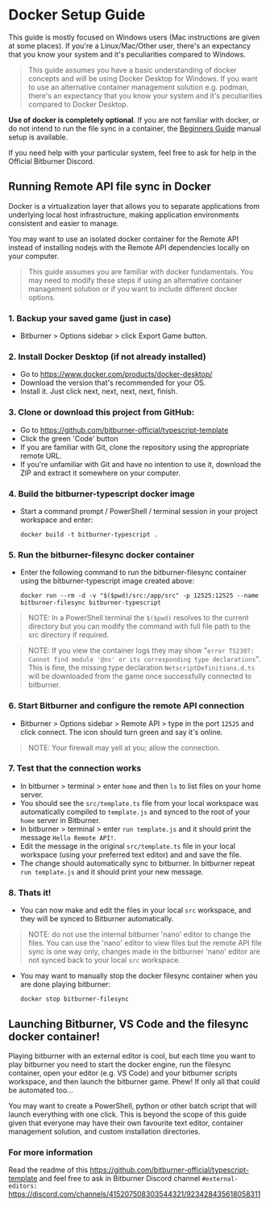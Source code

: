 # Docker Setup Guide

This guide is mostly focused on Windows users (Mac instructions are given at some places).
If you're a Linux/Mac/Other user, there's an expectancy that you know your system and it's peculiarities compared to Windows.

> This guide assumes you have a basic understanding of docker concepts and will be using Docker Desktop for Windows. If you want to use an alternative container management solution e.g. podman, there's an expectancy that you know your system and it's peculiarities compared to Docker Desktop.

**Use of docker is completely optional**. If you are not familiar with docker, or do not intend to run the file sync in a container, the [Beginners Guide](BeginnersGuide.md) manual setup is available.

If you need help with your particular system, feel free to ask for help in the Official Bitburner Discord.

## Running Remote API file sync in Docker

Docker is a virtualization layer that allows you to separate applications from underlying local host infrastructure, making application environments consistent and easier to manage. 

You may want to use an isolated docker container for the Remote API instead of installing nodejs with the Remote API dependencies locally on your computer. 

> This guide assumes you are familiar with docker fundamentals. You may need to modify these steps if using an alternative container management solution or if you want to include different docker options.

### 1. Backup your saved game (just in case) 

- Bitburner > Options sidebar > click Export Game button.

### 2. Install Docker Desktop (if not already installed)
- Go to https://www.docker.com/products/docker-desktop/ 
- Download the version that's recommended for your OS.
- Install it. Just click next, next, next, next, finish.

### 3. Clone or download this project from GitHub:
- Go to https://github.com/bitburner-official/typescript-template  
- Click the green 'Code' button
- If you are familiar with Git, clone the repository using the appropriate remote URL.
- If you're unfamiliar with Git and have no intention to use it, download the ZIP and extract it somewhere on your computer.

### 4. Build the bitburner-typescript docker image
- Start a command prompt / PowerShell / terminal session in your project workspace and enter:

   ```docker build -t bitburner-typescript .```
	
### 5. Run the bitburner-filesync docker container 
- Enter the following command to run the bitburner-filesync container using the bitburner-typescript image created above:

  ```docker run --rm -d -v "$($pwd)/src:/app/src" -p 12525:12525 --name bitburner-filesync bitburner-typescript```

> NOTE: In a PowerShell terminal the `$($pwd)` resolves to the current directory but you can modify the command with full file path to the src directory if required.

> NOTE: If you view the container logs they may show "`error TS2307: Cannot find module '@ns' or its corresponding type declarations`". This is fine, the missing type declaration `NetscriptDefinitions.d.ts` will be downloaded from the game once successfully connected to bitburner.

### 6. Start Bitburner and configure the remote API connection
- Bitburner > Options sidebar > Remote API > type in the port `12525` and click connect. The icon should turn green and say it's online.
> NOTE: Your firewall may yell at you; allow the connection.

### 7. Test that the connection works
- In bitburner > terminal > enter `home` and then `ls` to list files on your home server. 
- You should see the `src/template.ts` file from your local workspace was automatically compiled to `template.js` and synced to the root of your `home` server in Bitburner.
- In bitburner > terminal > enter `run template.js` and it should print the message `Hello Remote API!`.
- Edit the message in the original `src/template.ts` file in your local workspace (using your preferred text editor) and and save the file. 
- The change should automatically sync to bitburner. In bitburner repeat `run template.js` and it should print your new message. 

### 8. Thats it!
- You can now make and edit the files in your local `src` workspace, and they will be synced to Bitburner automatically.
> NOTE: do not use the internal bitburner 'nano' editor to change the files. You can use the 'nano' editor to view files but the remote API file sync is one way only, changes made in the bitburner 'nano' editor are not synced back to your local `src` workspace.
- You may want to manually stop the docker filesync container when you are done playing bitburner:

  `docker stop bitburner-filesync`

## Launching Bitburner, VS Code and the filesync docker container!

Playing bitburner with an external editor is cool, but each time you want to play bitburner you need to start the docker engine, run the filesync container, open your editor (e.g. VS Code) and your bitburner scripts workspace, and then launch the bitburner game. Phew! If only all that could be automated too...

You may want to create a PowerShell, python or other batch script that will launch everything with one click. This is beyond the scope of this guide given that everyone may have their own favourite text editor, container management solution, and custom installation directories.


### For more information
Read the readme of this https://github.com/bitburner-official/typescript-template and feel free to ask in Bitburner Discord channel `#external-editors:` https://discord.com/channels/415207508303544321/923428435618058311
